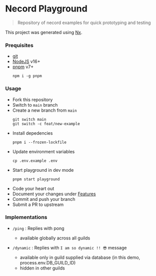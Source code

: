 # Necord Playground

> Repository of necord examples for quick prototyping and testing

This project was generated using [Nx](https://nx.dev).

### Prequisites

- [git](https://git-scm.com/)
- [NodeJS](https://nodejs.org/en/) v16+
- [pnpm](https://pnpm.io/installation) v7+
  ```shell
  npm i -g pnpm
  ```

### Usage

- Fork this repository
- Switch to `main` branch
- Create a new branch from `main`
  ```shell
  git switch main
  git switch -c feat/new-example
  ```
- Install depedencies
  ```shell
  pnpm i --frozen-lockfile
  ```
- Update environment variables
  ```shell
  cp .env.example .env
  ```
- Start playground in dev mode
  ```shell
  pnpm start playground
  ```
- Code your heart out
- Document your changes under [Features](#Features)
- Commit and push your branch
- Submit a PR to upstream

### Implementations

- `/ping` : Replies with pong

  - available globally across all guilds

- `/dynamic` : Replies with `I am so dynamic !! 😎` message
  - available only in guild supplied via database (in this demo, process.env.DB_GUILD_ID)
  - hidden in other guilds
